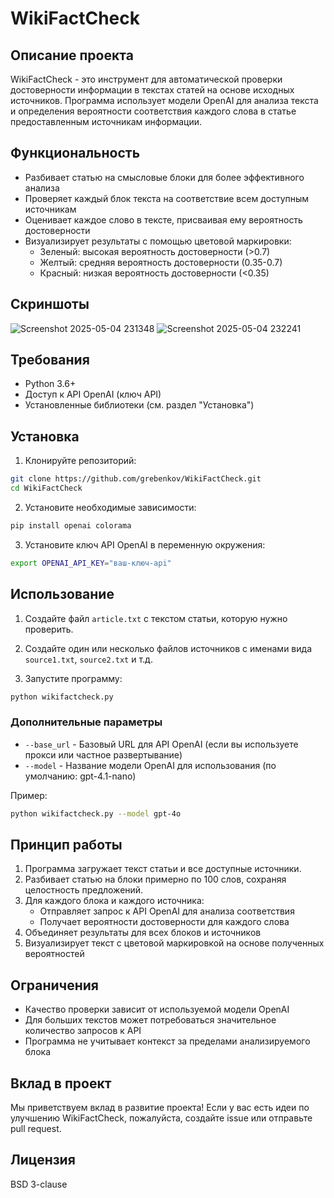 # WikiFactCheck

## Описание проекта

WikiFactCheck - это инструмент для автоматической проверки достоверности информации в текстах статей на основе исходных источников. Программа использует модели OpenAI для анализа текста и определения вероятности соответствия каждого слова в статье предоставленным источникам информации.

## Функциональность

- Разбивает статью на смысловые блоки для более эффективного анализа
- Проверяет каждый блок текста на соответствие всем доступным источникам
- Оценивает каждое слово в тексте, присваивая ему вероятность достоверности
- Визуализирует результаты с помощью цветовой маркировки:
  - Зеленый: высокая вероятность достоверности (>0.7)
  - Желтый: средняя вероятность достоверности (0.35-0.7)
  - Красный: низкая вероятность достоверности (<0.35)

## Скриншоты

![Screenshot 2025-05-04 231348](https://github.com/user-attachments/assets/a9c6b7b7-687e-4d86-ba95-e55aa46c547e)
![Screenshot 2025-05-04 232241](https://github.com/user-attachments/assets/1ae8e93e-9731-4c5d-bb3b-ab10c0ecdaf8)

## Требования

- Python 3.6+
- Доступ к API OpenAI (ключ API)
- Установленные библиотеки (см. раздел "Установка")

## Установка

1. Клонируйте репозиторий:
```bash
git clone https://github.com/grebenkov/WikiFactCheck.git
cd WikiFactCheck
```

2. Установите необходимые зависимости:
```bash
pip install openai colorama
```

3. Установите ключ API OpenAI в переменную окружения:
```bash
export OPENAI_API_KEY="ваш-ключ-api"
```

## Использование

1. Создайте файл `article.txt` с текстом статьи, которую нужно проверить.

2. Создайте один или несколько файлов источников с именами вида `source1.txt`, `source2.txt` и т.д.

3. Запустите программу:
```bash
python wikifactcheck.py
```

### Дополнительные параметры

- `--base_url` - Базовый URL для API OpenAI (если вы используете прокси или частное развертывание)
- `--model` - Название модели OpenAI для использования (по умолчанию: gpt-4.1-nano)

Пример:
```bash
python wikifactcheck.py --model gpt-4o
```

## Принцип работы

1. Программа загружает текст статьи и все доступные источники.
2. Разбивает статью на блоки примерно по 100 слов, сохраняя целостность предложений.
3. Для каждого блока и каждого источника:
   - Отправляет запрос к API OpenAI для анализа соответствия
   - Получает вероятности достоверности для каждого слова
4. Объединяет результаты для всех блоков и источников
5. Визуализирует текст с цветовой маркировкой на основе полученных вероятностей

## Ограничения

- Качество проверки зависит от используемой модели OpenAI
- Для больших текстов может потребоваться значительное количество запросов к API
- Программа не учитывает контекст за пределами анализируемого блока

## Вклад в проект

Мы приветствуем вклад в развитие проекта! Если у вас есть идеи по улучшению WikiFactCheck, пожалуйста, создайте issue или отправьте pull request.

## Лицензия

BSD 3-clause
